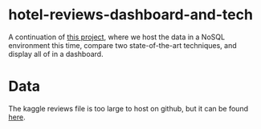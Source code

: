 # hotel-reviews-dashboard-and-tech
A continuation of [this project](https://github.com/MichaelVerdegaal/hotel-reviews-sentiment-analysis), where we host the data in a NoSQL environment this time, 
compare two state-of-the-art techniques, and display all of in a dashboard.

# Data
The kaggle reviews file is too large to host on github, but it can be found [here](https://www.kaggle.com/jiashenliu/515k-hotel-reviews-data-in-europe).

